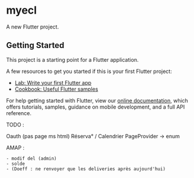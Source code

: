 # myecl

A new Flutter project.

## Getting Started

This project is a starting point for a Flutter application.

A few resources to get you started if this is your first Flutter project:

- [Lab: Write your first Flutter app](https://flutter.dev/docs/get-started/codelab)
- [Cookbook: Useful Flutter samples](https://flutter.dev/docs/cookbook)

For help getting started with Flutter, view our
[online documentation](https://flutter.dev/docs), which offers tutorials,
samples, guidance on mobile development, and a full API reference.


TODO : 

Oauth (pas page ms html)
Réserva° / Calendrier
PageProvider -> enum

AMAP : 

    - modif del (admin)
    - solde
    - (Doeff : ne renvoyer que les deliveries après aujourd'hui)